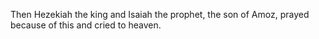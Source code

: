 Then Hezekiah the king and Isaiah the prophet, the son of Amoz, prayed because of this and cried to heaven.
